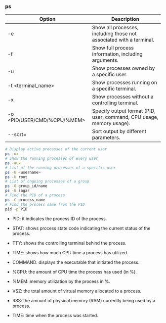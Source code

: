 
### ps


| Option | 	Description |
| -- | -- |
| -e | Show all processes, including those not associated with a terminal. |
| -f |	Show full process information, including arguments.
| -u <username> |	Show processes owned by a specific user.
| -t <terminal_name> |	Show processes running on a specific terminal.
| -x |	Show processes without a controlling terminal.
| -o <PID/USER/CMD/%CPU/%MEM> |	Specify output format (PID, user, command, CPU usage, memory usage).
| --sort=<parameter> |	Sort output by different parameters.




```sh
# Display active processes of the current user
ps -ux
# Show the running processes of every user
ps -aux
# List of the running processes of a specific user
ps -U <username>
ps -U root
# List of ongoing processes of a group
ps -G group_id/name
ps -G sagar
# Find the PID of a process
ps -C process_name
# Find the process name from the PID
pid -p PID

```

- PID: it indicates the process ID of the process.
- STAT: shows process state code indicating the current status of the process.
- TTY: shows the controlling terminal behind the process.
- TIME: shows how much CPU time a process has utilized.
- COMMAND: displays the executable that initiated the process.


- %CPU: the amount of CPU time the process has used (in %).
- %MEM: memory utilization by the process in %.
- VSZ: the total amount of virtual memory allocated to a process.
- RSS: the amount of physical memory (RAM) currently being used by a process.
- TIME: time when the process was started.